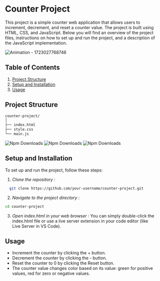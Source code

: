 #  Counter Project

This project is a simple counter web application that allows users to increment, decrement, and reset a counter value. The project is built using HTML, CSS, and JavaScript. Below you will find an overview of the project files, instructions on how to set up and run the project, and a description of the JavaScript implementation.


![Animation - 1723027768746](https://github.com/user-attachments/assets/6dadba32-dea6-46c5-99cc-b43f25de8995)


## Table of Contents

1. [Project Structure](#project-structure)
2. [Setup and Installation](#setup-and-installation)
3. [Usage](#usage)


## Project Structure

```bash
counter-project/
│
├── index.html
├── style.css
└── main.js
```
![Npm Downloads](https://img.shields.io/badge/HTML5-E34F26?style=for-the-badge&logo=html5&logoColor=white)   ![Npm Downloads](https://img.shields.io/badge/CSS3-1572B6?style=for-the-badge&logo=css3&logoColor=white)  ![Npm Downloads](https://img.shields.io/badge/JavaScript-323330?style=for-the-badge&logo=javascript&logoColor=F7DF1E)

## Setup and Installation
To set up and run the project, follow these steps:

1. *Clone the repository :*
 ```bash
   git clone https://github.com/your-username/counter-project.git
   ```

2. *Navigate to the project directory :*

```bash 
cd counter-project
```

3. *Open index.html in your web browser :*
You can simply double-click the index.html file or use a live server extension in your code editor (like Live Server in VS Code).

## Usage
- Increment the counter by clicking the + button.
- Decrement the counter by clicking the - button.
- Reset the counter to 0 by clicking the Reset button.
- The counter value changes color based on its value: green for positive values, red for zero or negative values.
